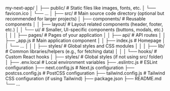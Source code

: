 my-next-app/
│
├── public/                 # Static files like images, fonts, etc.
│   └── favicon.ico
│   └── ...
│
├── src/                    # Main source code directory (optional but recommended for larger projects)
│   ├── components/         # Reusable components
│   │   ├── layout/         # Layout related components (header, footer, etc.)
│   │   └── ui/            # Smaller, UI-specific components (buttons, modals, etc.)
│   │
│   ├── pages/              # Pages of your application
│   │   ├── api/            # API routes
│   │   ├── _app.js         # Main application component
│   │   ├── index.js        # Homepage
│   │   └── ...
│   │
│   ├── styles/             # Global styles and CSS modules
│   │
│   ├── lib/                # Common libraries/helpers (e.g., for fetching data)
│   │
│   └── hooks/              # Custom React hooks
│
├── styles/                 # Global styles (if not using src/ folder)
│
├── .env.local              # Local environment variables
├── .eslintrc.js            # ESLint configuration
├── next.config.js          # Next.js configuration
├── postcss.config.js       # PostCSS configuration
├── tailwind.config.js      # Tailwind CSS configuration (if using Tailwind)
├── package.json
├── README.md
└── ...
